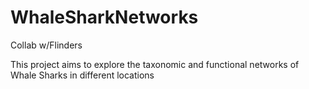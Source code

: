 # WhaleSharkNetworks
Collab w/Flinders

This project aims to explore the taxonomic and functional networks of Whale Sharks in different locations
